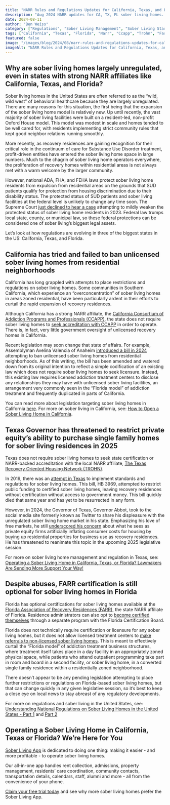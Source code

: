 ```yaml
---
title: "NARR Rules and Regulations Updates for California, Texas, and Florida Sober Living Homes"
description: "Aug 2024 NARR updates for CA, TX, FL sober living homes. Learn key regulations, certification (CCAPP, FARR, TROHN) & rules impacting recovery housing."
date: 2024-08-11
author: "Ben Weiss"
category: ["Regulations", "Sober Living Management", "Sober Living Startup", "Property Management", "Licensing"]
tags: ["California", "Texas", "Florida", "Narr", "Ccapp", "Trohn", "Farr"]
featured: false
image: "/images/blog/2024/08/narr-rules-and-regulations-updates-for-california-texas-and-florida-sober-living-homesnbsp/featured.jpg"
imageAlt: "NARR Rules and Regulations Updates for California, Texas, and Florida Sober Living Homes"
---
```


## Why are sober living homes largely unregulated, even in states with strong NARR affiliates like California, Texas, and Florida?

Sober living homes in the United States are often referred to as the “wild, wild west” of behavioral healthcare because they are largely unregulated. There are many reasons for this situation, the first being that the expansion of the sober living home model is relatively new. Up until recently, the vast majority of sober living facilities were built on a resident-led, non-profit Oxford House model. This model was modest in scale and homes tended to be well cared for, with residents implementing strict community rules that kept good neighbor relations running smoothly. 

More recently, as recovery residences are gaining recognition for their critical role in the continuum of care for Substance Use Disorder treatment, profit-driven entities have entered the sober living home space in large numbers. Much to the chagrin of sober living home operators everywhere, the proliferation of recovery homes within residential areas is not always met with a warm welcome by the larger community. 

However, national ADA, FHA, and FEHA laws protect sober living home residents from expulsion from residential areas on the grounds that SUD patients qualify for protection from housing discrimination due to their disability status. The protected status of SUD patients and sober living facilities at the federal level is unlikely to change any time soon. The Supreme Court [just declined to hear a case](<https://www.jdsupra.com/legalnews/u-s-supreme-court-declines-to-consider-8835529/>) attempting to mildly weaken the protected status of sober living home residents in 2023. Federal law trumps local state, county, or municipal law, so these federal protections can be considered one of sober living’s biggest legal assets. 

Let’s look at how regulations are evolving in three of the biggest states in the US: California, Texas, and Florida.

## California has tried and failed to ban unlicensed sober living homes from residential neighborhoods

California has long grappled with attempts to place restrictions and regulations on sober living homes. Some communities in Southern California, which experience an “overconcentration” of sober living homes in areas zoned residential, have been particularly ardent in their efforts to curtail the rapid expansion of recovery residences.

Although California has a strong NARR affiliate, the [California Consortium of Addiction Programs and Professionals (CCAPP)](<https://ccapp.us/>), the state does not require sober living homes to [seek accreditation with CCAPP](<https://ccapprecoveryresidences.org/templates/>) in order to operate. There is, in fact, very little government oversight of unlicensed recovery homes in California. 

Recent legislation may soon change that state of affairs. For example, Assemblyman Avelina Valencia of Anaheim [introduced a bill in 2024 ](<https://leginfo.legislature.ca.gov/faces/billTextClient.xhtml?bill_id=202320240AB2574>)attempting to ban unlicensed sober living homes from residential neighborhoods. As of this writing, the bill has been amended and watered down from its original intention to reflect a simple codification of an existing law which does not require sober living homes to seek licensure. Instead, this existing law requires licensed addiction treatment centers to disclose any relationships they may have with unlicensed sober living facilities, an arrangement very commonly seen in the “Florida model” of addiction treatment and frequently duplicated in parts of California. 

You can read more about legislation targeting sober living homes in California [here](<https://www.calcities.org/home/post/2024/03/27/cal-cities-moves-recovery-housing-reform-forward>). For more on sober living in California, see: [How to Open a Sober Living Home in California](<../../../2021/5/11/how-to-open-a-sober-living-home-in-california.html>).

## Texas Governor has threatened to restrict private equity’s ability to purchase single family homes for sober living residences in 2025

Texas does not require sober living homes to seek state certification or NARR-backed accreditation with the local NARR affiliate, [The Texas Recovery Oriented Housing Network (TROHN)](<http://www.recoverypeople.org/trohn/>). 

In 2019, there was an [attempt in Texas](<https://www.billtrack50.com/billdetail/1098148>) to implement standards and regulations for sober living homes. This bill, HB 3969, attempted to restrict public funding to certified sober living homes, leaving recovery residences without certification without access to government money. This bill quickly died that same year and has yet to be resurrected in any form. 

However, in 2024, the Governor of Texas, Governor Abbot, took to the social media site formerly known as Twitter to share his displeasure with the unregulated sober living home market in his state. Emphasizing his love of free markets, he still [underscored his concern](<https://candysdirt.com/2024/03/22/homeowners-hope-proposed-legislation-will-curb-boarding-home-rentals-in-single-family-neighborhoods/>) about what he sees as private equity firms artificially inflating consumer costs for housing by buying up residential properties for business use as recovery residences. He has threatened to reanimate this topic in the upcoming 2025 legislative session. 

For more on sober living home management and regulation in Texas, see: [Operating a Sober Living Home in California, Texas, or Florida? Lawmakers Are Sending More Support Your Way! ](<../../../2022/8/3/operating-a-sober-living-home-in-california-texas-or-florida-lawmakers-are-sending-more-support-your-waynbsp.html>)

## Despite abuses, FARR certification is still optional for sober living homes in Florida

Florida has optional certifications for sober living homes available at the [Florida Association of Recovery Residences (FARR)](<https://www.farronline.org/>), the state NARR affiliate of Florida. Residence administrators can also opt to [become certified themselves](<https://flcertificationboard.org/certifications/certified-recovery-residence-administrator/>) through a separate program with the Florida Certification Board.

Florida does not technically require certification or licensure for any sober living homes, but it does not allow licensed treatment centers to [make referrals to non-licensed sober living homes](<https://www.myflfamilies.com/service-programs/samh/recovery-residence/>). This is meant to effectively curtail the “Florida model” of addiction treatment business structures, where treatment itself takes place in a day facility in an appropriately zoned physical space, while patients who attend outpatient programming take part in room and board in a second facility, or sober living home, in a converted single family residence within a residentially zoned neighborhood. 

There doesn’t appear to be any pending legislation attempting to place further restrictions or regulations on Florida-based sober living homes, but that can change quickly in any given legislative session, so it’s best to keep a close eye on local news to stay abreast of any regulatory developments.

For more on regulations and sober living in the United States, see: [Understanding National Regulations on Sober Living Homes in the United States - Part 1](<../../../2021/8/3/understanding-national-regulations-on-sober-living-homes-in-the-united-states-part-1.html>) and [Part 2](<../../../2021/8/17/understanding-national-regulations-on-sober-living-homes-in-the-united-states-part-2.html>)

## Operating a Sober Living Home in California, Texas or Florida? We’re Here for You

[Sober Living App](</>) is dedicated to doing one thing: making it easier - and more profitable - to operate sober living homes. 

Our all-in-one app handles rent collection, admissions, property management, residents’ care coordination, community contacts, transportation details, calendars, staff, alumni and more - all from the convenience of your phone. 

[Claim your free trial today](<https://behavehealth.com/get-started?__hstc=135632115.075701b9fb7ccd58adc7b5b57a792227.1708902226082.1722205853113.1722795767849.32&__hssc=135632115.7.1722795767849&__hsfp=3530606189>) and see why more sober living homes prefer the Sober Living App.
